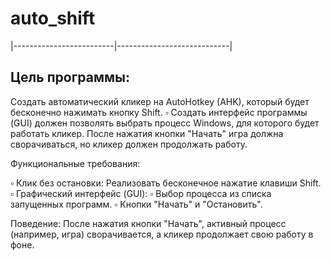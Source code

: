 # auto_shift

|-------------------------|----------------------------| 

## Цель программы:
Создать автоматический кликер на AutoHotkey (AHK), который будет бесконечно нажимать кнопку Shift. 
▫️ Создать интерфейс программы (GUI) должен позволять выбрать процесс Windows, для которого будет работать кликер. После нажатия кнопки "Начать" игра должна сворачиваться, но кликер должен продолжать работу.

Функциональные требования:

▫️ Клик без остановки: Реализовать бесконечное нажатие клавиши Shift.
▫️ Графический интерфейс (GUI):
▫️ Выбор процесса из списка запущенных программ.
▫️ Кнопки "Начать" и "Остановить".

Поведение: После нажатия кнопки "Начать", активный процесс (например, игра) сворачивается, а кликер продолжает свою работу в фоне.

